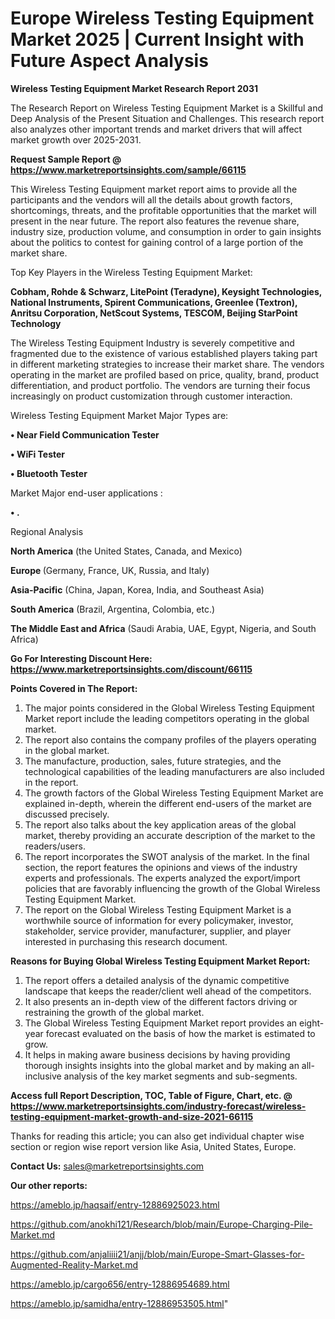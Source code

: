 # Europe Wireless Testing Equipment Market 2025 | Current Insight with Future Aspect Analysis

<strong>Wireless Testing Equipment Market Research Report 2031</strong>

The Research Report on Wireless Testing Equipment Market is a Skillful and Deep Analysis of the Present Situation and Challenges. This research report also analyzes other important trends and market drivers that will affect market growth over 2025-2031.

<strong>Request Sample Report @ <a href=https://www.marketreportsinsights.com/sample/66115>https://www.marketreportsinsights.com/sample/66115</a></strong>

This Wireless Testing Equipment market report aims to provide all the participants and the vendors will all the details about growth factors, shortcomings, threats, and the profitable opportunities that the market will present in the near future. The report also features the revenue share, industry size, production volume, and consumption in order to gain insights about the politics to contest for gaining control of a large portion of the market share.

Top Key Players in the Wireless Testing Equipment Market:

<strong>Cobham, Rohde & Schwarz, LitePoint (Teradyne), Keysight Technologies, National Instruments, Spirent Communications, Greenlee (Textron), Anritsu Corporation, NetScout Systems, TESCOM, Beijing StarPoint Technology</strong>

The Wireless Testing Equipment Industry is severely competitive and fragmented due to the existence of various established players taking part in different marketing strategies to increase their market share. The vendors operating in the market are profiled based on price, quality, brand, product differentiation, and product portfolio. The vendors are turning their focus increasingly on product customization through customer interaction.

Wireless Testing Equipment Market Major Types are:

<strong>• Near Field Communication Tester

• WiFi Tester

• Bluetooth Tester</strong>

Market Major end-user applications :

<strong>• .</strong>

Regional Analysis

</u><strong><b>North America</b></strong> (the United States, Canada, and Mexico)

<strong><b>Europe </b></strong>(Germany, France, UK, Russia, and Italy)

<strong><b>Asia-Pacific</b></strong> (China, Japan, Korea, India, and Southeast Asia)

<strong><b>South America</b></strong> (Brazil, Argentina, Colombia, etc.)

<strong><b>The Middle East and Africa</b></strong> (Saudi Arabia, UAE, Egypt, Nigeria, and South Africa)

<strong>Go For Interesting Discount Here: <a href=https://www.marketreportsinsights.com/discount/66115>https://www.marketreportsinsights.com/discount/66115</a></strong>

<strong>Points Covered in The Report:</strong>
<ol>
  <li>The major points considered in the Global Wireless Testing Equipment Market report include the leading competitors operating in the global market.</li>
  <li>The report also contains the company profiles of the players operating in the global market.</li>
  <li>The manufacture, production, sales, future strategies, and the technological capabilities of the leading manufacturers are also included in the report.</li>
  <li>The growth factors of the Global Wireless Testing Equipment Market are explained in-depth, wherein the different end-users of the market are discussed precisely.</li>
  <li>The report also talks about the key application areas of the global market, thereby providing an accurate description of the market to the readers/users.</li>
  <li>The report incorporates the SWOT analysis of the market. In the final section, the report features the opinions and views of the industry experts and professionals. The experts analyzed the export/import policies that are favorably influencing the growth of the Global Wireless Testing Equipment Market.</li>
  <li>The report on the Global Wireless Testing Equipment Market is a worthwhile source of information for every policymaker, investor, stakeholder, service provider, manufacturer, supplier, and player interested in purchasing this research document.</li>
</ol>
<strong>Reasons for Buying Global Wireless Testing Equipment Market Report:</strong>

<ol>
  <li>The report offers a detailed analysis of the dynamic competitive landscape that keeps the reader/client well ahead of the competitors.</li>
  <li>It also presents an in-depth view of the different factors driving or restraining the growth of the global market.</li>
  <li>The Global Wireless Testing Equipment Market report provides an eight-year forecast evaluated on the basis of how the market is estimated to grow.</li>
  <li>It helps in making aware business decisions by having providing thorough insights insights into the global market and by making an all-inclusive analysis of the key market segments and sub-segments.</li>
</ol>
<strong>Access full Report Description, TOC, Table of Figure, Chart, etc. @ <a href=https://www.marketreportsinsights.com/industry-forecast/wireless-testing-equipment-market-growth-and-size-2021-66115>https://www.marketreportsinsights.com/industry-forecast/wireless-testing-equipment-market-growth-and-size-2021-66115</a></strong>


Thanks for reading this article; you can also get individual chapter wise section or region wise report version like Asia, United States, Europe.

<strong>Contact Us:</strong>
sales@marketreportsinsights.com

<strong>Our other reports:</strong>

<a href=https://ameblo.jp/haqsaif/entry-12886925023.html>https://ameblo.jp/haqsaif/entry-12886925023.html</a>

<a href=https://github.com/anokhi121/Research/blob/main/Europe-Charging-Pile-Market.md>https://github.com/anokhi121/Research/blob/main/Europe-Charging-Pile-Market.md</a>

<a href=https://github.com/anjaliiii21/anjj/blob/main/Europe-Smart-Glasses-for-Augmented-Reality-Market.md>https://github.com/anjaliiii21/anjj/blob/main/Europe-Smart-Glasses-for-Augmented-Reality-Market.md</a>

<a href=https://ameblo.jp/cargo656/entry-12886954689.html>https://ameblo.jp/cargo656/entry-12886954689.html</a>

<a href=https://ameblo.jp/samidha/entry-12886953505.html>https://ameblo.jp/samidha/entry-12886953505.html</a>"
